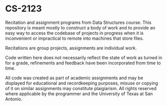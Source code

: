 # CS-2123
Recitation and assignment programs from Data Structures course. This repository is meant mostly to construct a body of work and to provide an easy way to access the codebase of projects in progress when it is inconvenient or impractical to remote into machines that store files.

Recitations are group projects, assignments are individual work.

Code written here does not necessarily reflect the state of work as turned in for a grade, refinements and feedback have been incorporated from time to time.

All code was created as part of academic assignments and may be displayed for educational and recordkeeping purposes, misuse or copying of it on similar assignments may constitute plaigiarism. All rights reserved where applicable by the programmer and the University of Texas at San Antonio.
